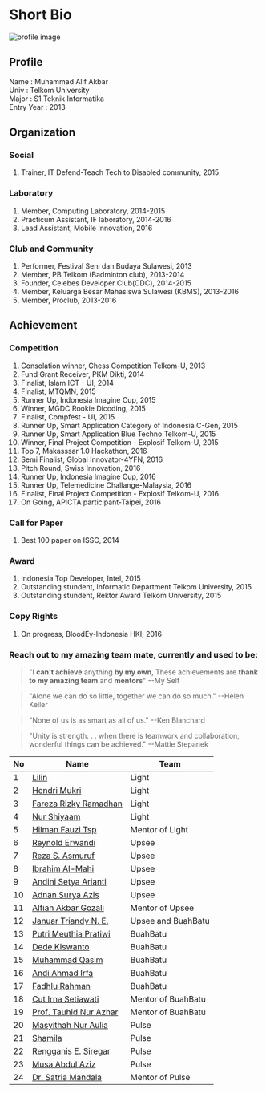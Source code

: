 # Short Bio

![profile image](http://alifgiant.github.io/images/avatar.png)

## Profile
Name	:	Muhammad Alif Akbar  
Univ	:	Telkom University	
Major	:	S1 Teknik Informatika  
Entry Year	:	2013

## Organization
### Social
1. Trainer, IT Defend-Teach Tech to Disabled community, 2015

### Laboratory
1. Member, Computing Laboratory, 2014-2015
2. Practicum Assistant, IF laboratory, 2014-2016
3. Lead Assistant, Mobile Innovation, 2016

### Club and Community
1. Performer, Festival Seni dan Budaya Sulawesi, 2013
2. Member, PB Telkom (Badminton club), 2013-2014
3. Founder, Celebes Developer Club(CDC), 2014-2015
4. Member, Keluarga Besar Mahasiswa Sulawesi (KBMS), 2013-2016
5. Member, Proclub, 2013-2016

## Achievement
### Competition

1. Consolation winner, Chess Competition Telkom-U, 2013
2. Fund Grant Receiver, PKM Dikti, 2014
3. Finalist, Islam ICT - UI, 2014
4. Finalist, MTQMN, 2015
5. Runner Up, Indonesia Imagine Cup, 2015
6. Winner, MGDC Rookie Dicoding, 2015
7. Finalist, Compfest - UI, 2015
8. Runner Up, Smart Application Category of Indonesia C-Gen, 2015
9. Runner Up, Smart Application Blue Techno Telkom-U, 2015
10. Winner, Final Project Competition - Explosif Telkom-U, 2015
11. Top 7, Makasssar 1.0 Hackathon, 2016
12. Semi Finalist, Global Innovator-4YFN, 2016
13. Pitch Round, Swiss Innovation, 2016
14. Runner Up, Indonesia Imagine Cup, 2016
15. Runner Up, Telemedicine Challange-Malaysia, 2016
16. Finalist, Final Project Competition - Explosif Telkom-U, 2016
17. On Going, APICTA participant-Taipei, 2016

### Call for Paper
1. Best 100 paper on ISSC, 2014

### Award
1. Indonesia Top Developer, Intel, 2015
2. Outstanding stundent, Informatic Department Telkom University, 2015
3. Outstanding stundent, Rektor Award Telkom University, 2015

### Copy Rights

1. On progress, BloodEy-Indonesia HKI, 2016

### Reach out to my amazing team mate, currently and used to be:

> "I **can't achieve** anything **by my own**, These achievements are **thank to my amazing team** and **mentors**" --My Self

> "Alone we can do so little, together we can do so much." --Helen Keller

> "None of us is as smart as all of us." --Ken Blanchard

> "Unity is strength. . . when there is teamwork and collaboration, wonderful things can be achieved." --Mattie Stepanek

No | Name | Team
--- | --- | ---
1|[Lilin](https://www.facebook.com/linlilin11) | Light
2|[Hendri Mukri](https://www.facebook.com/hendri.mukri) | Light
3|[Fareza Rizky Ramadhan](https://www.facebook.com/farezarizky.ramadhan)|Light
4|[Nur Shiyaam](https://www.facebook.com/nurshiyaam)|Light
5|[Hilman Fauzi Tsp](https://www.facebook.com/imantsp)|Mentor of Light
6|[Reynold Erwandi](https://www.facebook.com/rerwandi)|Upsee
7|[Reza S. Asmuruf](https://www.facebook.com/reza.a.39)|Upsee
8|[Ibrahim Al-Mahi](https://www.facebook.com/iebtek)|Upsee
9|[Andini Setya Arianti](https://www.facebook.com/andini.s.arianti)|Upsee
10|[Adnan Surya Azis](https://www.facebook.com/honsukiken)|Upsee
11|[Alfian Akbar Gozali](https://www.facebook.com/alfianakbargozali)|Mentor of Upsee
12|[Januar Triandy N. E.](https://www.facebook.com/januartriandy.nurelsan)|Upsee and BuahBatu
13|[Putri Meuthia Pratiwi](https://www.facebook.com/putri.meuthia)|BuahBatu
14|[Dede Kiswanto](https://www.facebook.com/kiswanto.d2)|BuahBatu
15|[Muhammad Qasim](https://www.facebook.com/muh.qqasim)|BuahBatu
16|[Andi Ahmad Irfa](https://www.facebook.com/andi.irfa)|BuahBatu
17|[Fadhlu Rahman](https://www.facebook.com/faaadhlu)|BuahBatu
18|[Cut Irna Setiawati](https://www.facebook.com/cut.setiawati)|Mentor of BuahBatu
19|[Prof. Tauhid Nur Azhar](https://www.facebook.com/tauhid.nurazhar)|Mentor of BuahBatu
20|[Masyithah Nur Aulia](https://www.facebook.com/masyithahaulia)|Pulse
21|[Shamila](https://www.facebook.com/shamil.shingo)|Pulse
22|[Rengganis E. Siregar](https://www.facebook.com/ega.egha)|Pulse
23|[Musa Abdul Aziz](https://www.facebook.com/M0zhe3z)|Pulse
24|[Dr. Satria Mandala](https://www.scopus.com/authid/detail.uri?authorId=55799743500)|Mentor of Pulse